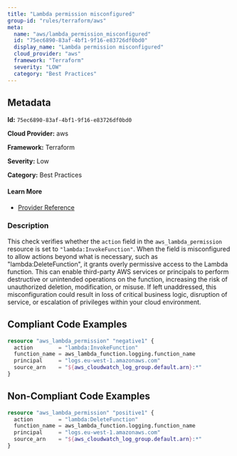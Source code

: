 ```yaml
---
title: "Lambda permission misconfigured"
group-id: "rules/terraform/aws"
meta:
  name: "aws/lambda_permission_misconfigured"
  id: "75ec6890-83af-4bf1-9f16-e83726df0bd0"
  display_name: "Lambda permission misconfigured"
  cloud_provider: "aws"
  framework: "Terraform"
  severity: "LOW"
  category: "Best Practices"
---
```

## Metadata

**Id:** `75ec6890-83af-4bf1-9f16-e83726df0bd0`

**Cloud Provider:** aws

**Framework:** Terraform

**Severity:** Low

**Category:** Best Practices

#### Learn More

 - [Provider Reference](https://registry.terraform.io/providers/hashicorp/aws/latest/docs/resources/lambda_permission)

### Description

 This check verifies whether the `action` field in the `aws_lambda_permission` resource is set to `"lambda:InvokeFunction"`. When the field is misconfigured to allow actions beyond what is necessary, such as "lambda:DeleteFunction", it grants overly permissive access to the Lambda function. This can enable third-party AWS services or principals to perform destructive or unintended operations on the function, increasing the risk of unauthorized deletion, modification, or misuse. If left unaddressed, this misconfiguration could result in loss of critical business logic, disruption of service, or escalation of privileges within your cloud environment.


## Compliant Code Examples
```terraform
resource "aws_lambda_permission" "negative1" {
  action        = "lambda:InvokeFunction"
  function_name = aws_lambda_function.logging.function_name
  principal     = "logs.eu-west-1.amazonaws.com"
  source_arn    = "${aws_cloudwatch_log_group.default.arn}:*"
}

```
## Non-Compliant Code Examples
```terraform
resource "aws_lambda_permission" "positive1" {
  action        = "lambda:DeleteFunction"
  function_name = aws_lambda_function.logging.function_name
  principal     = "logs.eu-west-1.amazonaws.com"
  source_arn    = "${aws_cloudwatch_log_group.default.arn}:*"
}

```